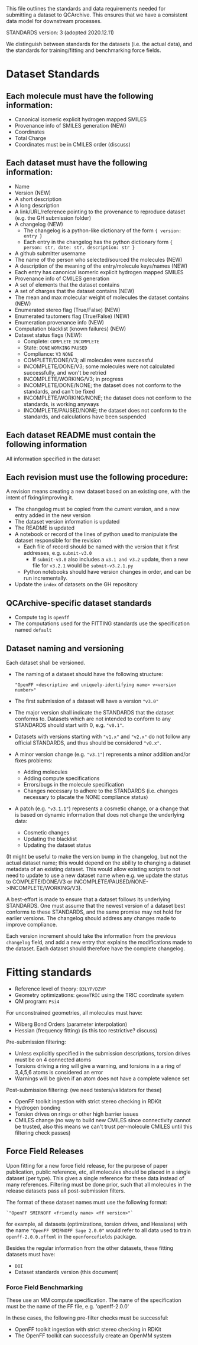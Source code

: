
This file outlines the standards and data requirements needed for submitting a dataset to QCArchive.
This ensures that we have a consistent data model for downstream processes.

STANDARDS version: 3 (adopted 2020.12.11)

We distinguish between standards for the datasets (i.e. the actual data), and the standards for training/fitting and benchmarking force fields.

# Dataset Standards

## Each molecule must have the following information:
- Canonical isomeric explicit hydrogen mapped SMILES
- Provenance info of SMILES generation (NEW)
- Coordinates
- Total Charge
- Coordinates must be in CMILES order (discuss)

## Each dataset must have the following information:
- Name
- Version (NEW)
- A short description
- A long description
- A link/URL/reference pointing to the provenance to reproduce dataset (e.g. the GH submission folder)
- A changelog (NEW)
	- The changelog is a python-like dictionary of the form `{ version: entry }`
	- Each entry in the changelog has the python dictionary form `{ person: str, date: str, description: str }`
- A github submitter username
- The name of the person who selected/sourced the molecules (NEW)
- A description of the meaning of the entry/molecule keys/names (NEW)
- Each entry has canonical isomeric explicit hydrogen mapped SMILES
- Provenance info of CMILES generation
- A set of elements that the dataset contains
- A set of charges that the dataset contains (NEW)
- The mean and max molecular weight of molecules the dataset contains (NEW)
- Enumerated stereo flag (True/False) (NEW)
- Enumerated tautomers flag (True/False) (NEW)
- Enumeration provenance info (NEW)
- Computation blacklist (known failures) (NEW)
- Dataset status flags (NEW):
	- Complete: `COMPLETE` `INCOMPLETE`
	- State: `DONE` `WORKING` `PAUSED`
	- Compliance: `V3` `NONE`
	- COMPLETE/DONE/V3; all molecules were successful
	- INCOMPLETE/DONE/V3; some molecules were not calculated successfully, and won't be retried
	- INCOMPLETE/WORKING/V3; in progress
	- INCOMPLETE/DONE/NONE; the dataset does not conform to the standards, and can't be fixed
	- INCOMPLETE/WORKING/NONE; the dataset does not conform to the standards, is working anyways
	- INCOMPLETE/PAUSED/NONE; the dataset does not conform to the standards, and calculations have been suspended

## Each dataset README must contain the following information

All information specified in the dataset

## Each revision must use the following procedure:

A revision means creating a new dataset based on an existing one, with the intent of fixing/improving it.

- The changelog must be copied from the current version, and a new entry added in the new version
- The dataset version information is updated
- The README is updated
- A notebook or record of the lines of python used to manipulate the dataset responsible for the revision
	- Each file of record should be named with the version that it first addresses, e.g. `submit-v3.0`
		- If `submit-v3.0` also includes a `v3.1 and v3.2` update, then a new file for `v3.2.1` would be `submit-v3.2.1.py`
	- Python notebooks should have version changes in order, and can be run incrementally.
- Update the `index` of datasets on the GH repository

## QCArchive-specific dataset standards

- Compute tag is `openff`
- The computations used for the FITTING standards use the specification named `default`

## Dataset naming and versioning

Each dataset shall be versioned.
- The naming of a dataset should have the following structure:

    `"OpenFF <descriptive and uniquely-identifying name> v<version number>"`

- The first submission of a dataset will have a version `"v3.0"`

* The major version shall indicate the STANDARDS that the dataset conforms to. Datasets which are not intended to conform to any STANDARDS should start with 0, e.g. `"v0.1"`. 

* Datasets with versions starting with `"v1.x"` and `"v2.x"` do not follow any official STANDARDS, and thus should be considered `"v0.x"`.

- A minor version change (e.g. `"v3.1"`) represents a minor addition and/or fixes problems:
	- Adding molecules
	- Adding compute specifications
	- Errors/bugs in the molecule specification
	- Changes necessary to adhere to the STANDARDS (i.e. changes necessary to placate the NONE compliance status)

- A patch (e.g. `"v3.1.1"`) represents a cosmetic change, or a change that is based on dynamic information that does not change the underlying data:
    - Cosmetic changes
	- Updating the blacklist
	- Updating the dataset status

(It might be useful to make the version bump in the changelog, but not the actual dataset name; this would depend on the ability to changing a dataset metadata of an existing dataset. This would allow existing scripts to not need to update to use a new dataset name when e.g. we update the status to COMPLETE/DONE/V3 or INCOMPLETE/PAUSED/NONE->INCOMPLETE/WORKING/V3).

A best-effort is made to ensure that a dataset follows its underlying STANDARDS. One must assume that the newest version of a dataset best conforms to these STANDARDS, and the same promise may not hold for earlier versions. The changelog should address any changes made to improve compliance.

Each version increment should take the information from the previous `changelog` field, and add a new entry that explains the modifications made to the dataset. Each dataset should therefore have the complete changelog.

# Fitting standards

- Reference level of theory: `B3LYP/DZVP`
- Geometry optimizations: `geomeTRIC` using the TRIC coordinate system
- QM program: `Psi4`

For unconstrained geometries, all molecules must have:

- Wiberg Bond Orders (parameter interpolation)
- Hessian (frequency fitting) (is this too restrictive? discuss)

Pre-submission filtering:

- Unless explicitly specified in the submission descriptions, torsion drives must be on 4 connected atoms
- Torsions driving a ring will give a warning, and torsions in a a ring of  3,4,5,6 atoms is considered an error
- Warnings will be given if an atom does not have a complete valence set

Post-submission filtering: (we need testers/validators for these)

- OpenFF toolkit ingestion with strict stereo checking in RDKit
- Hydrogen bonding
- Torsion drives on rings or other high barrier issues
- CMILES change (no way to build new CMILES since connectivity cannot be trusted, also this means we can't trust per-molecule CMILES until this filtering check passes)

## Force Field Releases

Upon fitting for a new force field release, for the purpose of paper publication, public reference, etc, all molecules should be placed in a single dataset (per type). This gives a single reference for these data instead of many references. Filtering must be done prior, such that all molecules in the release datasets pass all post-submission filters.

The format of these dataset names must use the following format:

    `"OpenFF SMIRNOFF <friendly name> <ff version>"`

for example, all datasets (optimizations, torsion drives, and Hessians) with the name `"OpenFF SMIRNOFF Sage 2.0.0"` would refer to all data used to train `openff-2.0.0.offxml` in the `openforcefields` package.

Besides the regular information from the other datasets, these fitting datasets must have:

- `DOI`
- Dataset standards version (this document)

### Force Field Benchmarking

These use an MM compute specification. The name of the specification must be the name of the FF file, e.g. 'openff-2.0.0'

In these cases, the following pre-filter checks must be successful:

- OpenFF toolkit ingestion with strict stereo checking in RDKit
- The OpenFF toolkit can successfully create an OpenMM system

